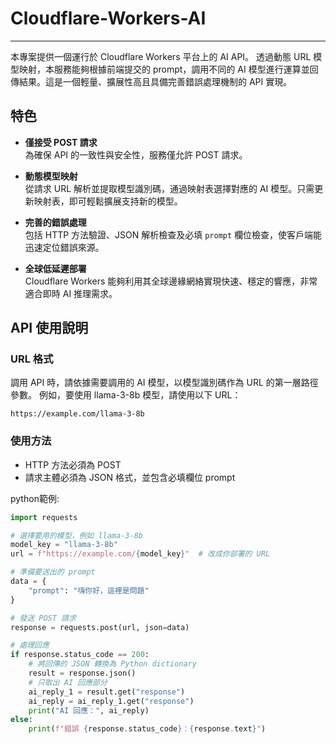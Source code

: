 # Cloudflare-Workers-AI
---
本專案提供一個運行於 Cloudflare Workers 平台上的 AI API。
透過動態 URL 模型映射，本服務能夠根據前端提交的 prompt，調用不同的 AI 模型進行運算並回傳結果。這是一個輕量、擴展性高且具備完善錯誤處理機制的 API 實現。

## 特色

- **僅接受 POST 請求**  
  為確保 API 的一致性與安全性，服務僅允許 POST 請求。
  
- **動態模型映射**  
  從請求 URL 解析並提取模型識別碼，通過映射表選擇對應的 AI 模型。只需更新映射表，即可輕鬆擴展支持新的模型。

- **完善的錯誤處理**  
  包括 HTTP 方法驗證、JSON 解析檢查及必填 `prompt` 欄位檢查，使客戶端能迅速定位錯誤來源。

- **全球低延遲部署**  
  Cloudflare Workers 能夠利用其全球邊緣網絡實現快速、穩定的響應，非常適合即時 AI 推理需求。

## API 使用說明
### URL 格式
調用 API 時，請依據需要調用的 AI 模型，以模型識別碼作為 URL 的第一層路徑參數。
例如，要使用 llama-3-8b 模型，請使用以下 URL：
```
https://example.com/llama-3-8b
```

### 使用方法
- HTTP 方法必須為 POST
- 請求主體必須為 JSON 格式，並包含必填欄位 prompt

python範例:
```python
import requests

# 選擇要用的模型，例如 llama-3-8b
model_key = "llama-3-8b"
url = f"https://example.com/{model_key}"  # 改成你部署的 URL

# 準備要送出的 prompt
data = {
    "prompt": "嗨你好，這裡是問題"
}

# 發送 POST 請求
response = requests.post(url, json=data)

# 處理回應
if response.status_code == 200:
    # 將回傳的 JSON 轉換為 Python dictionary
    result = response.json()
    # 只取出 AI 回應部分
    ai_reply_1 = result.get("response")
    ai_reply = ai_reply_1.get("response")
    print("AI 回應：", ai_reply)
else:
    print(f"錯誤 {response.status_code}：{response.text}")
```

